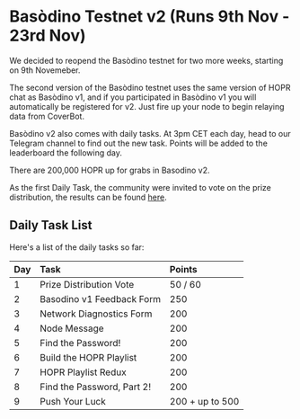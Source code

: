 # Basòdino Testnet v2 \(Runs 9th Nov - 23rd Nov\)

We decided to reopend the Basòdino testnet for two more weeks, starting on 9th Novemeber.

The second version of the Basòdino testnet uses the same version of HOPR chat as Basòdino v1, and if you participated in Basòdino v1 you will automatically be registered for v2. Just fire up your node to begin relaying data from CoverBot.

Basòdino v2 also comes with daily tasks. At 3pm CET each day, head to our Telegram channel to find out the new task. Points will be added to the leaderboard the following day.

There are 200,000 HOPR up for grabs in Basodino v2.

As the first Daily Task, the community were invited to vote on the prize distribution, the results can be found [here](https://medium.com/hoprnet/bas%C3%B2dino-v2-prize-distribution-vote-results-f8b28305caa8).

## Daily Task List

Here's a list of the daily tasks so far:

| Day | Task | Points |
| :--- | :--- | :--- |
| 1 | Prize Distribution Vote | 50 / 60 |
| 2 | Basodino v1 Feedback Form | 250 |
| 3 | Network Diagnostics Form | 200 |
| 4 | Node Message | 200 |
| 5 | Find the Password! | 200 |
| 6 | Build the HOPR Playlist | 200 |
| 7 | HOPR Playlist Redux | 200 |
| 8 | Find the Password, Part 2! | 200 |
| 9 | Push Your Luck | 200 + up to 500 |

